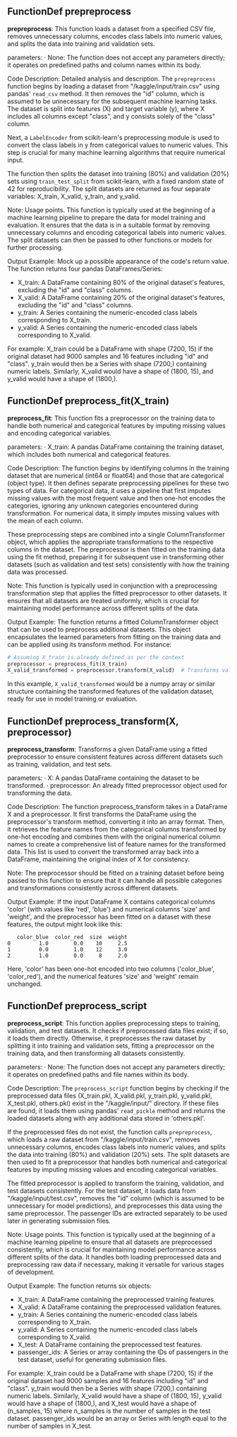 ## FunctionDef prepreprocess
**prepreprocess**: This function loads a dataset from a specified CSV file, removes unnecessary columns, encodes class labels into numeric values, and splits the data into training and validation sets.

parameters:
· None: The function does not accept any parameters directly; it operates on predefined paths and column names within its body.

Code Description: Detailed analysis and description.
The `prepreprocess` function begins by loading a dataset from "/kaggle/input/train.csv" using pandas' `read_csv` method. It then removes the "id" column, which is assumed to be unnecessary for the subsequent machine learning tasks. The dataset is split into features (X) and target variable (y), where X includes all columns except "class", and y consists solely of the "class" column.

Next, a `LabelEncoder` from scikit-learn's preprocessing module is used to convert the class labels in y from categorical values to numeric values. This step is crucial for many machine learning algorithms that require numerical input.

The function then splits the dataset into training (80%) and validation (20%) sets using `train_test_split` from scikit-learn, with a fixed random state of 42 for reproducibility. The split datasets are returned as four separate variables: X_train, X_valid, y_train, and y_valid.

Note: Usage points.
This function is typically used at the beginning of a machine learning pipeline to prepare the data for model training and evaluation. It ensures that the data is in a suitable format by removing unnecessary columns and encoding categorical labels into numeric values. The split datasets can then be passed to other functions or models for further processing.

Output Example: Mock up a possible appearance of the code's return value.
The function returns four pandas DataFrames/Series:
- X_train: A DataFrame containing 80% of the original dataset's features, excluding the "id" and "class" columns.
- X_valid: A DataFrame containing 20% of the original dataset's features, excluding the "id" and "class" columns.
- y_train: A Series containing the numeric-encoded class labels corresponding to X_train.
- y_valid: A Series containing the numeric-encoded class labels corresponding to X_valid.

For example:
X_train could be a DataFrame with shape (7200, 15) if the original dataset had 9000 samples and 16 features including "id" and "class".
y_train would then be a Series with shape (7200,) containing numeric labels.
Similarly, X_valid would have a shape of (1800, 15), and y_valid would have a shape of (1800,).
## FunctionDef preprocess_fit(X_train)
**preprocess_fit**: This function fits a preprocessor on the training data to handle both numerical and categorical features by imputing missing values and encoding categorical variables.

parameters:
· X_train: A pandas DataFrame containing the training dataset, which includes both numerical and categorical features.

Code Description: The function begins by identifying columns in the training dataset that are numerical (int64 or float64) and those that are categorical (object type). It then defines separate preprocessing pipelines for these two types of data. For categorical data, it uses a pipeline that first imputes missing values with the most frequent value and then one-hot encodes the categories, ignoring any unknown categories encountered during transformation. For numerical data, it simply imputes missing values with the mean of each column.

These preprocessing steps are combined into a single ColumnTransformer object, which applies the appropriate transformations to the respective columns in the dataset. The preprocessor is then fitted on the training data using the fit method, preparing it for subsequent use in transforming other datasets (such as validation and test sets) consistently with how the training data was processed.

Note: This function is typically used in conjunction with a preprocessing transformation step that applies the fitted preprocessor to other datasets. It ensures that all datasets are treated uniformly, which is crucial for maintaining model performance across different splits of the data.

Output Example: The function returns a fitted ColumnTransformer object that can be used to preprocess additional datasets. This object encapsulates the learned parameters from fitting on the training data and can be applied using its transform method. For instance:

```python
# Assuming X_train is already defined as per the context
preprocessor = preprocess_fit(X_train)
X_valid_transformed = preprocessor.transform(X_valid)  # Transforms validation set using fitted preprocessor
```

In this example, `X_valid_transformed` would be a numpy array or similar structure containing the transformed features of the validation dataset, ready for use in model training or evaluation.
## FunctionDef preprocess_transform(X, preprocessor)
**preprocess_transform**: Transforms a given DataFrame using a fitted preprocessor to ensure consistent features across different datasets such as training, validation, and test sets.

parameters:
· X: A pandas DataFrame containing the dataset to be transformed.
· preprocessor: An already fitted preprocessor object used for transforming the data.

Code Description: The function preprocess_transform takes in a DataFrame X and a preprocessor. It first transforms the DataFrame using the preprocessor's transform method, converting it into an array format. Then, it retrieves the feature names from the categorical columns transformed by one-hot encoding and combines them with the original numerical column names to create a comprehensive list of feature names for the transformed data. This list is used to convert the transformed array back into a DataFrame, maintaining the original index of X for consistency.

Note: The preprocessor should be fitted on a training dataset before being passed to this function to ensure that it can handle all possible categories and transformations consistently across different datasets.

Output Example: If the input DataFrame X contains categorical columns 'color' (with values like 'red', 'blue') and numerical columns 'size' and 'weight', and the preprocessor has been fitted on a dataset with these features, the output might look like this:

```
   color_blue  color_red  size  weight
0         1.0        0.0    10     2.5
1         0.0        1.0    12     3.0
2         1.0        0.0     8     2.0
```

Here, 'color' has been one-hot encoded into two columns ('color_blue', 'color_red'), and the numerical features 'size' and 'weight' remain unchanged.
## FunctionDef preprocess_script
**preprocess_script**: This function applies preprocessing steps to training, validation, and test datasets. It checks if preprocessed data files exist; if so, it loads them directly. Otherwise, it preprocesses the raw dataset by splitting it into training and validation sets, fitting a preprocessor on the training data, and then transforming all datasets consistently.

parameters:
· None: The function does not accept any parameters directly; it operates on predefined paths and file names within its body.

Code Description: The `preprocess_script` function begins by checking if the preprocessed data files (X_train.pkl, X_valid.pkl, y_train.pkl, y_valid.pkl, X_test.pkl, others.pkl) exist in the "/kaggle/input/" directory. If these files are found, it loads them using pandas' `read_pickle` method and returns the loaded datasets along with any additional data stored in 'others.pkl'.

If the preprocessed files do not exist, the function calls `prepreprocess`, which loads a raw dataset from "/kaggle/input/train.csv", removes unnecessary columns, encodes class labels into numeric values, and splits the data into training (80%) and validation (20%) sets. The split datasets are then used to fit a preprocessor that handles both numerical and categorical features by imputing missing values and encoding categorical variables.

The fitted preprocessor is applied to transform the training, validation, and test datasets consistently. For the test dataset, it loads data from "/kaggle/input/test.csv", removes the "id" column (which is assumed to be unnecessary for model predictions), and preprocesses this data using the same preprocessor. The passenger IDs are extracted separately to be used later in generating submission files.

Note: Usage points.
This function is typically used at the beginning of a machine learning pipeline to ensure that all datasets are preprocessed consistently, which is crucial for maintaining model performance across different splits of the data. It handles both loading preprocessed data and preprocessing raw data if necessary, making it versatile for various stages of development.

Output Example: The function returns six objects:
- X_train: A DataFrame containing the preprocessed training features.
- X_valid: A DataFrame containing the preprocessed validation features.
- y_train: A Series containing the numeric-encoded class labels corresponding to X_train.
- y_valid: A Series containing the numeric-encoded class labels corresponding to X_valid.
- X_test: A DataFrame containing the preprocessed test features.
- passenger_ids: A Series or array containing the IDs of passengers in the test dataset, useful for generating submission files.

For example:
X_train could be a DataFrame with shape (7200, 15) if the original dataset had 9000 samples and 16 features including "id" and "class".
y_train would then be a Series with shape (7200,) containing numeric labels.
Similarly, X_valid would have a shape of (1800, 15), y_valid would have a shape of (1800,), and X_test would have a shape of (n_samples, 15) where n_samples is the number of samples in the test dataset. passenger_ids would be an array or Series with length equal to the number of samples in X_test.

